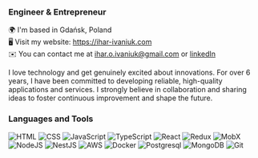 ### Engineer & Entrepreneur  

🌍  I'm based in Gdańsk, Poland  
🖥️  Visit my website: https://ihar-ivaniuk.com  
✉️  You can contact me at ihar.o.ivaniuk@gmail.com or [linkedIn](https://www.linkedin.com/in/ihar-ivaniuk/)  

I love technology and get genuinely excited about innovations.
For over 6 years, I have been committed to developing reliable, high-quality applications and services. I strongly believe in collaboration and sharing ideas to foster continuous improvement and shape the future.

### Languages and Tools
  ![HTML](https://img.shields.io/badge/-HTML-090909?style=for-the-badge&logo=HTML5&logoColor=F16625&color=000000)
  ![CSS](https://img.shields.io/badge/-CSS-090909?style=for-the-badge&logo=CSS3&logoColor=2A65F0&color=000000)
  ![JavaScript](https://img.shields.io/badge/-JavaScript-090909?style=for-the-badge&logo=JavaScript&logoColor=E9D54D&color=000000)
  ![TypeScript](https://img.shields.io/badge/-TypeScript-090909?style=for-the-badge&logo=TypeScript&logoColor=017ACC&color=000000)
  ![React](https://img.shields.io/badge/-React-090909?style=for-the-badge&logo=React&logoColor=00D8FF&color=000000)
  ![Redux](https://img.shields.io/badge/-Redux-090909?style=for-the-badge&logo=Redux&logoColor=9371CB&color=000000)
  ![MobX](https://img.shields.io/badge/-MobX-090909?style=for-the-badge&logo=MobX&logoColor=#df5d10&color=000000)
  ![NodeJS](https://img.shields.io/badge/-Node-090909?style=for-the-badge&logo=Node.js&logoColor=6BBF47&color=000000)
  ![NestJS](https://img.shields.io/badge/-Nest-090909?style=for-the-badge&logo=NestJs&logoColor=e0234e&color=000000)
  ![AWS](https://img.shields.io/badge/-AWS-090909?style=for-the-badge&logo=amazon-aws&logoColor=ff9901&color=000000)
  ![Docker](https://img.shields.io/badge/-Docker-090909?style=for-the-badge&logo=docker&logoColor=00D8FF&color=000000)
  ![Postgresql](https://img.shields.io/badge/-Postgres-090909?style=for-the-badge&logo=postgresql&logoColor=90ccf6&color=000000)
  ![MongoDB](https://img.shields.io/badge/-Mongo-090909?style=for-the-badge&logo=MongoDB&logoColor=4EB03F&color=000000)
  ![Git](https://img.shields.io/badge/-Git-090909?style=for-the-badge&logo=Git&logoColor=F16625&color=000000)

